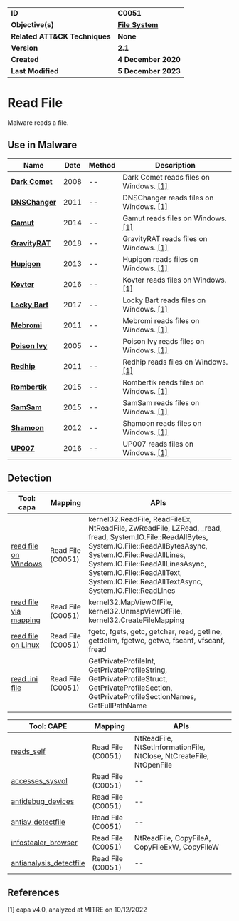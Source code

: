 <table>
<tr>
<td><b>ID</b></td>
<td><b>C0051</b></td>
</tr>
<tr>
<td><b>Objective(s)</b></td>
<td><b><a href="../file-system">File System</a></b></td>
</tr>
<tr>
<td><b>Related ATT&CK Techniques</b></td>
<td><b>None</b></td>
</tr>
<tr>
<td><b>Version</b></td>
<td><b>2.1</b></td>
</tr>
<tr>
<td><b>Created</b></td>
<td><b>4 December 2020</b></td>
</tr>
<tr>
<td><b>Last Modified</b></td>
<td><b>5 December 2023</b></td>
</tr>
</table>


# Read File

Malware reads a file.

## Use in Malware

|Name|Date|Method|Description|
|---|---|---|---|
|[**Dark Comet**](../xample-malware/dark-comet.md)|2008|--|Dark Comet reads files on Windows. [[1]](#1)|
|[**DNSChanger**](../xample-malware/dnschanger.md)|2011|--|DNSChanger reads files on Windows. [[1]](#1)|
|[**Gamut**](../xample-malware/gamut.md)|2014|--|Gamut reads files on Windows. [[1]](#1)|
|[**GravityRAT**](../xample-malware/gravity-rat.md)|2018|--|GravityRAT reads files on Windows. [[1]](#1)|
|[**Hupigon**](../xample-malware/hupigon.md)|2013|--|Hupigon reads files on Windows. [[1]](#1)|
|[**Kovter**](../xample-malware/kovter.md)|2016|--|Kovter reads files on Windows. [[1]](#1)|
|[**Locky Bart**](../xample-malware/locky-bart.md)|2017|--|Locky Bart reads files on Windows. [[1]](#1)|
|[**Mebromi**](../xample-malware/mebromi.md)|2011|--|Mebromi reads files on Windows. [[1]](#1)|
|[**Poison Ivy**](../xample-malware/poison-ivy.md)|2005|--|Poison Ivy reads files on Windows. [[1]](#1)|
|[**Redhip**](../xample-malware/rebhip.md)|2011|--|Redhip reads files on Windows. [[1]](#1)|
|[**Rombertik**](../xample-malware/rombertik.md)|2015|--|Rombertik reads files on Windows. [[1]](#1)|
|[**SamSam**](../xample-malware/samsam.md)|2015|--|SamSam reads files on Windows. [[1]](#1)|
|[**Shamoon**](../xample-malware/shamoon.md)|2012|--|Shamoon reads files on Windows. [[1]](#1)|
|[**UP007**](../xample-malware/up007.md)|2016|--|UP007 reads files on Windows. [[1]](#1)|

## Detection

|Tool: capa|Mapping|APIs|
|---|---|---|
|[read file on Windows](https://github.com/mandiant/capa-rules/blob/master/host-interaction/file-system/read/read-file-on-windows.yml)|Read File (C0051)|kernel32.ReadFile, ReadFileEx, NtReadFile, ZwReadFile, LZRead, _read, fread, System.IO.File::ReadAllBytes, System.IO.File::ReadAllBytesAsync, System.IO.File::ReadAllLines, System.IO.File::ReadAllLinesAsync, System.IO.File::ReadAllText, System.IO.File::ReadAllTextAsync, System.IO.File::ReadLines|
|[read file via mapping](https://github.com/mandiant/capa-rules/blob/master/host-interaction/file-system/read/read-file-via-mapping.yml)|Read File (C0051)|kernel32.MapViewOfFile, kernel32.UnmapViewOfFile, kernel32.CreateFileMapping|
|[read file on Linux](https://github.com/mandiant/capa-rules/blob/master/host-interaction/file-system/read/read-file-on-linux.yml)|Read File (C0051)|fgetc, fgets, getc, getchar, read, getline, getdelim, fgetwc, getwc, fscanf, vfscanf, fread|
|[read .ini file](https://github.com/mandiant/capa-rules/blob/master/host-interaction/file-system/read/read-ini-file.yml)|Read File (C0051)|GetPrivateProfileInt, GetPrivateProfileString, GetPrivateProfileStruct, GetPrivateProfileSection, GetPrivateProfileSectionNames, GetFullPathName|

|Tool: CAPE|Mapping|APIs|
|---|---|---|
|[reads_self](https://github.com/CAPESandbox/community/tree/master/modules/signatures/reads_self.py)|Read File (C0051)|NtReadFile, NtSetInformationFile, NtClose, NtCreateFile, NtOpenFile|
|[accesses_sysvol](https://github.com/CAPESandbox/community/tree/master/modules/signatures/accesses_sysvol.py)|Read File (C0051)|--|
|[antidebug_devices](https://github.com/CAPESandbox/community/tree/master/modules/signatures/antidebug_devices.py)|Read File (C0051)|--|
|[antiav_detectfile](https://github.com/CAPESandbox/community/tree/master/modules/signatures/antiav_detectfile.py)|Read File (C0051)|--|
|[infostealer_browser](https://github.com/CAPESandbox/community/tree/master/modules/signatures/infostealer_browser.py)|Read File (C0051)|NtReadFile, CopyFileA, CopyFileExW, CopyFileW|
|[antianalysis_detectfile](https://github.com/CAPESandbox/community/tree/master/modules/signatures/antianalysis_detectfile.py)|Read File (C0051)|--|

## References

<a name="1">[1]</a> capa v4.0, analyzed at MITRE on 10/12/2022

